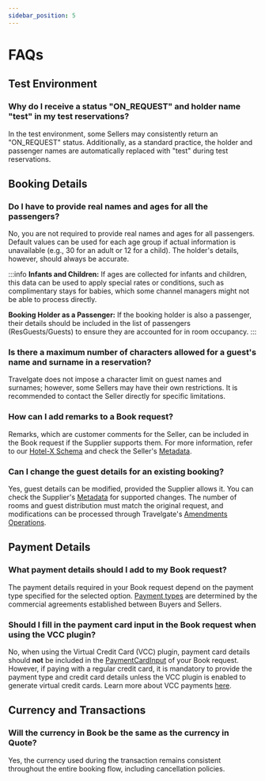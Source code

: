 ```yaml
---
sidebar_position: 5
---
```


# FAQs

## Test Environment

### Why do I receive a status "ON_REQUEST" and holder name "test" in my test reservations?

In the test environment, some Sellers may consistently return an "ON_REQUEST" status. Additionally, as a standard practice, the holder and passenger names are automatically replaced with "test" during test reservations.

## Booking Details

### Do I have to provide real names and ages for all the passengers?

No, you are not required to provide real names and ages for all passengers. Default values can be used for each age group if actual information is unavailable (e.g., 30 for an adult or 12 for a child). The holder's details, however, should always be accurate.

:::info
**Infants and Children:** If ages are collected for infants and children, this data can be used to apply special rates or conditions, such as complimentary stays for babies, which some channel managers might not be able to process directly.

**Booking Holder as a Passenger:** If the booking holder is also a passenger, their details should be included in the list of passengers (ResGuests/Guests) to ensure they are accounted for in room occupancy.
:::

### Is there a maximum number of characters allowed for a guest's name and surname in a reservation?

Travelgate does not impose a character limit on guest names and surnames; however, some Sellers may have their own restrictions. It is recommended to contact the Seller directly for specific limitations.

### How can I add remarks to a Book request?

Remarks, which are customer comments for the Seller, can be included in the Book request if the Supplier supports them. For more information, refer to our [Hotel-X Schema](/playground/) and check the Seller's [Metadata](/kb/connectivity-products/for-buyers/hotel-x/content/metadata).

### Can I change the guest details for an existing booking?

Yes, guest details can be modified, provided the Supplier allows it. You can check the Supplier's [Metadata](/kb/connectivity-products/for-buyers/hotel-x/content/metadata) for supported changes. The number of rooms and guest distribution must match the original request, and modifications can be processed through Travelgate's [Amendments Operations](/kb/connectivity-products/for-buyers/hotel-x/booking-management/amendments/amendments-method).

## Payment Details

### What payment details should I add to my Book request?

The payment details required in your Book request depend on the payment type specified for the selected option. [Payment types](/kb/faqs/faqs-price/travelgate-payment-types) are determined by the commercial agreements established between Buyers and Sellers.

### Should I fill in the payment card input in the Book request when using the VCC plugin?

No, when using the Virtual Credit Card (VCC) plugin, payment card details should **not** be included in the [PaymentCardInput](/docs/apis/for-buyers/hotel-x-pull-buyers-api/booking-flow/book/#1-input) of your Book request. However, if paying with a regular credit card, it is mandatory to provide the payment type and credit card details unless the VCC plugin is enabled to generate virtual credit cards. Learn more about VCC payments [here](/kb/faqs/faqs-price/vcc-payments).

## Currency and Transactions

### Will the currency in Book be the same as the currency in Quote?

Yes, the currency used during the transaction remains consistent throughout the entire booking flow, including cancellation policies.

